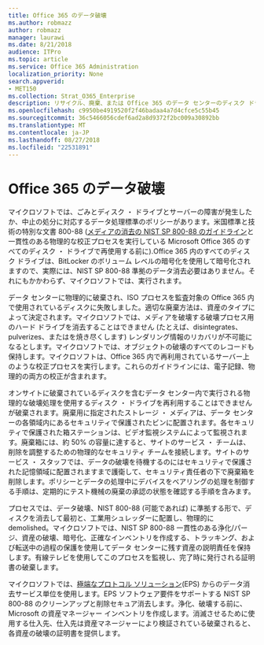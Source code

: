 ```yaml
---
title: Office 365 のデータ破壊
ms.author: robmazz
author: robmazz
manager: laurawi
ms.date: 8/21/2018
audience: ITPro
ms.topic: article
ms.service: Office 365 Administration
localization_priority: None
search.appverid:
- MET150
ms.collection: Strat_O365_Enterprise
description: リサイクル、廃棄、または Office 365 のデータ センターのディスク ドライブとサーバーの破壊に関する Microsoft のポリシーの概要について説明します。
ms.openlocfilehash: c9950be4919520f2f46badaa4a7d4cfce5c55b45
ms.sourcegitcommit: 36c5466056cdef6ad2a8d9372f2bc009a30892bb
ms.translationtype: MT
ms.contentlocale: ja-JP
ms.lasthandoff: 08/27/2018
ms.locfileid: "22531891"
---
```

# <a name="office-365-data-destruction"></a>Office 365 のデータ破壊
マイクロソフトでは、ごみとディスク ・ ドライブとサーバーの障害が発生したか、中止の処分に対応するデータ処理標準のポリシーがあります。米国標準と技術の特別な文書 800-88 ([メディアの消去の NIST SP 800-88 のガイドライン](http://nvlpubs.nist.gov/nistpubs/SpecialPublications/NIST.SP.800-88r1.pdf)と一貫性のある物理的な校正プロセスを実行している Microsoft Office 365 のすべてのディスク ・ ドライブで再使用する前に).Office 365 内のすべてのディスク ドライブは、BitLocker のボリューム レベルの暗号化を使用して暗号化されますので、実際には、NIST SP 800-88 準拠のデータ消去必要はありません。それにもかかわらず、マイクロソフトでは、実行されます。

データ センターに物理的に破棄され、ISO プロセスを監査対象の Office 365 内で使用されているディスクに失敗しました。適切な廃棄方法は、資産のタイプによって決定されます。マイクロソフトでは、メディアを破壊する破壊プロセス用のハード ドライブを消去することはできません (たとえば、disintegrates、pulverizes、またはを焼き尽くします) レンダリング情報のリカバリが不可能になるとします。マイクロソフトでは、オブジェクトの破壊のすべてのレコードも保持します。マイクロソフトは、Office 365 内で再利用されているサーバー上のような校正プロセスを実行します。これらのガイドラインには、電子記録、物理的の両方の校正が含まれます。

オンサイトに破棄されているディスクを含むデータ センター内で実行される物理的な破壊処理を使用するディスク ・ ドライブを再利用することはできませんが破棄されます。廃棄用に指定されたストレージ ・ メディアは、データ センターの各領域内にあるセキュリティで保護されたビンに配置されます。各セキュリティで保護された箱ステーションは、ビデオ監視システムによって監視されます。廃棄箱には、約 50% の容量に達すると、サイトのサービス ・ チームは、削除を調整するための物理的なセキュリティ チームを接続します。サイトのサービス ・ スタッフでは、データの破壊を待機するのにはセキュリティで保護された記憶領域に配置されますまで護衛して、セキュリティ責任者の下で廃棄箱を削除します。ポリシーとデータの処理中にデバイスをベアリングの処理を制御する手順は、定期的にテスト機械の廃棄の承認の状態を確認する手順を含みます。

プロセスでは、データ破壊、NIST 800-88 (可能であれば) に準拠する形で、ディスクを消去して最初と、工業用シュレッダーに配置し、物理的に demolished。マイクロソフトでは、NIST SP 800-88 一貫性のある浄化/パージ、資産の破壊、暗号化、正確なインベントリを作成する、トラッキング、および転送中の過程の保護を使用してデータ センターに残す資産の説明責任を保持します。有線テレビを使用してこのプロセスを監視し、完了時に発行される証明書の破棄します。

マイクロソフトでは、[極端なプロトコル ソリューション](http://www.enterprisedataerasure.com/)(EPS) からのデータ消去サービス単位を使用します。EPS ソフトウェア要件をサポートする NIST SP 800-88 のクリーンアップと削除セキュア消去します。浄化、破壊する前に、Microsoft の資産マネージャー インベントリを作成します。消滅させるために使用する仕入先、仕入先は資産マネージャーにより検証されている破棄されると、各資産の破壊の証明書を提供します。